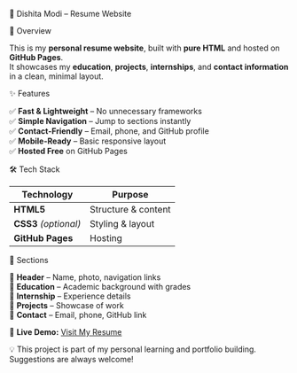  🌟 Dishita Modi – Resume Website  

 📌 Overview  

This is my **personal resume website**, built with **pure HTML** and hosted on **GitHub Pages**.  
It showcases my **education**, **projects**, **internships**, and **contact information** in a clean, minimal layout.  


 ✨ Features  

✅ **Fast & Lightweight** – No unnecessary frameworks  
✅ **Simple Navigation** – Jump to sections instantly  
✅ **Contact-Friendly** – Email, phone, and GitHub profile  
✅ **Mobile-Ready** – Basic responsive layout  
✅ **Hosted Free** on GitHub Pages  


 🛠️ Tech Stack  

| Technology | Purpose |
|------------|---------|
| **HTML5**  | Structure & content |
| **CSS3** *(optional)* | Styling & layout |
| **GitHub Pages** | Hosting |


 📂 Sections  
 
📍 **Header** – Name, photo, navigation links  
📍 **Education** – Academic background with grades  
📍 **Internship** – Experience details  
📍 **Projects** – Showcase of work  
📍 **Contact** – Email, phone, GitHub link  


🚀 **Live Demo:** [Visit My Resume](https://dishita23.github.io/Resume/)  


💡 This project is part of my personal learning and portfolio building. Suggestions are always welcome!

